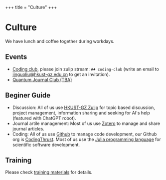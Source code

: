 +++
title = "Culture"
+++

# Culture
We have lunch and coffee together during workdays.

## Events
* [Coding club](https://github.com/CodingThrust/CodingClub), please join zulip stream: `#♣ coding-club` (write an email to [jinguoliu@hkust-gz.edu.cn](mailto:jinguoliu@hkust-gz.edu.cn) to get an invitation).
* [Quantum Journal Club (TBA)]()

## Beginer Guide
* Discussion: All of us use [HKUST-GZ Zulip](zulip.hkust-gz.edu.cn) for topic based discussion, project management, information sharing and seeking for AI's help (featured with ChatGPT robot).
* Journal artile management: Most of us use [Zotero](https://www.zotero.org/) to manage and share journal articles.
* Coding: All of us use [Github](https://github.com/) to manage code development, our Github org is [CodingThrust](https://github.com/CodingThrust). Most of us use the [Julia programming language](https://julialang.org/) for scientific software development.
## Training
Please check [training materials](/training) for details.